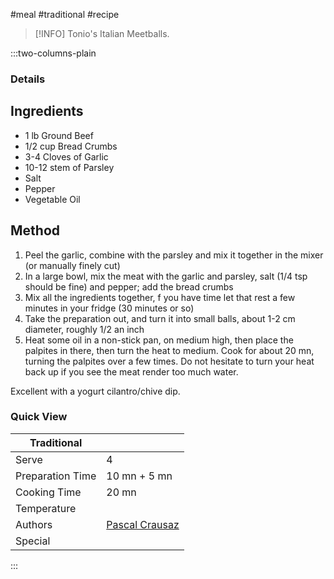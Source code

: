 #meal #traditional #recipe

> [!INFO]
> Tonio's Italian Meetballs.

:::two-columns-plain

### Details
## Ingredients

- 1 lb Ground Beef
- 1/2 cup Bread Crumbs
- 3-4 Cloves of Garlic
- 10-12 stem of Parsley
- Salt
- Pepper
- Vegetable Oil


## Method

1. Peel the garlic, combine with the parsley and mix it together in the mixer (or manually finely cut)
2. In a large bowl, mix the meat with the garlic and parsley, salt (1/4 tsp should be fine) and pepper; add the bread crumbs
3. Mix all the ingredients together, f you have time let that rest a few minutes in your fridge (30 minutes or so)
4. Take the preparation out, and turn it into small balls, about 1-2 cm diameter, roughly 1/2 an inch
5. Heat some oil in a non-stick pan, on medium high, then place the palpites in there, then turn the heat to medium. Cook for about 20 mn, turning the palpites over a few times. Do not hesitate to turn your heat back up if you see the meat render too much water.

Excellent with a yogurt cilantro/chive dip.


### Quick View
| Traditional      |                                                |
| ---------------- | ---------------------------------------------- |
| Serve            | 4                                              |
| Preparation Time | 10 mn + 5 mn                                   |
| Cooking Time     | 20 mn                                          |
| Temperature      |                                                |
| Authors          | [Pascal Crausaz](mailto:pascal@askpascal.com)  |
| Special          |                                                |

:::

